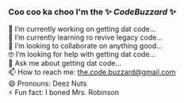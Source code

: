 ### Coo coo ka choo I'm the ✨ _CodeBuzzard_ ✨ 

 🔭 I’m currently working on getting dat code...<br/>
 🌱 I’m currently learning ro revive legacy code...<br/>
 👯 I’m looking to collaborate on anything good...<br/>
 🤓 I’m looking for help with getting dat code...<br/>
 💬 Ask me about getting dat code...<br/>
 📫 How to reach me: the.code.buzzard@gmail.com<br/>
 😄 Pronouns: Deez Nuts<br/>
 ⚡ Fun fact: I boned Mrs. Robinson<br/>

